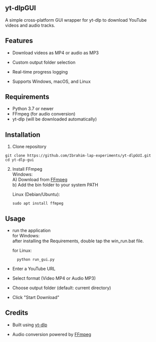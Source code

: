 ## yt-dlpGUI
A simple cross-platform GUI wrapper for yt-dlp to download YouTube videos and audio tracks.


## Features
  * Download videos as MP4 or audio as MP3

  * Custom output folder selection

  * Real-time progress logging

  * Supports Windows, macOS, and Linux

## Requirements
  * Python 3.7 or newer
  * FFmpeg (for audio conversion)
  * yt-dlp (will be downloaded automatically)

## Installation
1. Clone repository
  ```
  git clone https://github.com/Ibrahim-lap-experiments/yt-dlpGUI.git
  cd yt-dlp-gui
  ```
2. Install FFmpeg<br />
   Windows:<br />
        A) Download from [FFmpeg](https://www.ffmpeg.org/)<br />
        b) Add the bin folder to your system PATH<br />
    
   Linux (Debian/Ubuntu):
    ```
    sudo apt install ffmpeg
    ```
## Usage<br />
* run the application<br />
    for Windows: <br />
        after installing the Requirements, double tap the win_run.bat file.<br />

    for Linux:<br />
    
      
        
        python run_gui.py
  
* Enter a YouTube URL

* Select format (Video MP4 or Audio MP3)

* Choose output folder (default: current directory)

* Click "Start Download"

## Credits
* Built using [yt-dlp](https://github.com/yt-dlp/yt-dlp)

* Audio conversion powered by [FFmpeg](https://www.ffmpeg.org/)

